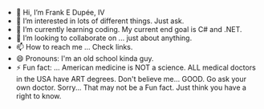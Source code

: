 - 👋 Hi, I’m Frank E Dupée, IV
- 👀 I’m interested in lots of different things. Just ask.
- 🌱 I’m currently learning coding. My current end goal is C# and .NET.
- 💞️ I’m looking to collaborate on ... just about anything.
- 📫 How to reach me ... Check links.
- 😄 Pronouns: I'm an old school kinda guy.
- ⚡ Fun fact: ... American medicine is NOT a science. ALL medical doctors in the USA have ART degrees. Don't believe me... GOOD. Go ask your own doctor. Sorry... That may not be a Fun fact. Just think you have a right to know.

<!---
FEDIV06/FEDIV06 is a ✨ special ✨ repository because its `README.md` (this file) appears on your GitHub profile.
You can click the Preview link to take a look at your changes.
--->

